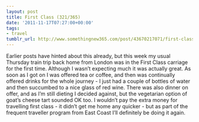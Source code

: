 ```yaml
---
layout: post
title: First Class (321/365)
date: '2011-11-17T07:27:00+00:00'
tags:
- travel
tumblr_url: http://www.somethingnew365.com/post/43670217071/first-class-321365
---
```

Earlier posts have hinted about this already, but this week my usual Thursday train trip back home from London was in the First Class carriage for the first time.
Although I wasn’t expecting much it was actually great. As soon as I got on I was offered tea or coffee, and then was continually offered drinks for the whole journey - I just had a couple of bottles of water and then succumbed to a nice glass of red wine. There was also dinner on offer, and as I’m still dieting I decided against, but the vegetarian option of goat’s cheese tart sounded OK too.
I wouldn’t pay the extra money for travelling first class - it didn’t get me home any quicker - but as part of the frequent traveller program from East Coast I’ll definitely be doing it again.
